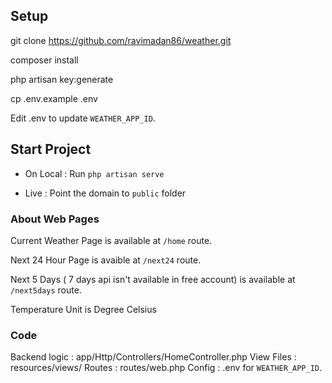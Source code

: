 ## Setup

git clone https://github.com/ravimadan86/weather.git

composer install

php artisan key:generate

cp .env.example .env

Edit .env to update `WEATHER_APP_ID`.


## Start Project

- On Local : Run `php artisan serve` 

- Live : Point the domain to `public` folder


### About Web Pages

Current Weather Page is available at `/home` route.

Next 24 Hour Page is avaible at `/next24` route.

Next 5 Days ( 7 days api isn't available in free account) is available at `/next5days` route.

Temperature Unit is Degree Celsius


### Code 

Backend logic : app/Http/Controllers/HomeController.php
View Files : resources/views/
Routes : routes/web.php
Config : .env for `WEATHER_APP_ID`.